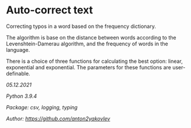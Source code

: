 # Auto-correct text
Correcting typos in a word based on the frequency dictionary.

The algorithm is base on the distance between words according to the Levenshtein-Damerau algorithm, and the frequency of words in the language.

There is a choice of three functions for calculating the best option: linear, exponential and exponential. The parameters for these functions are user-definable.


_05.12.2021_

_Python 3.9.4_

_Package: csv, logging, typing_

_Author: https://github.com/anton2yakovlev_